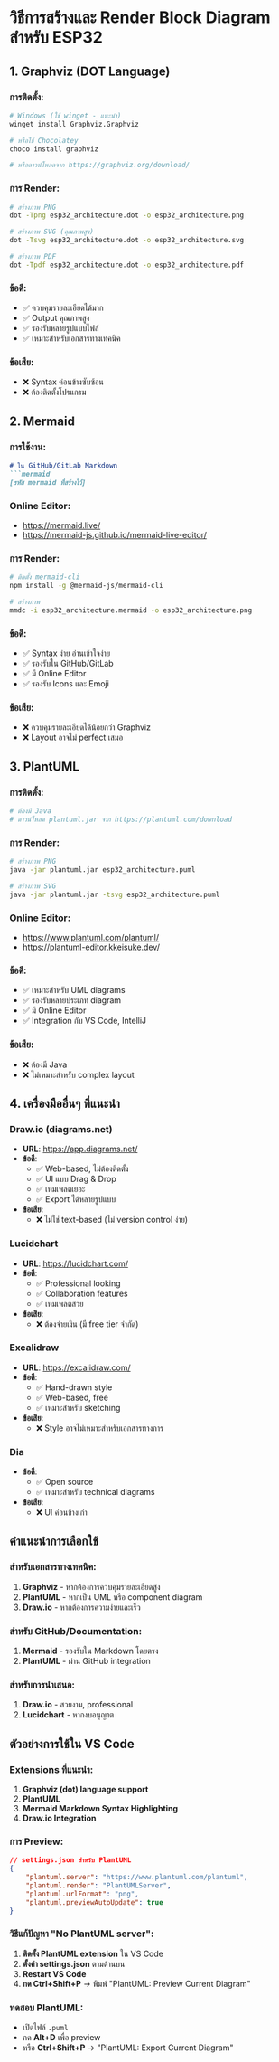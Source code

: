 # วิธีการสร้างและ Render Block Diagram สำหรับ ESP32

## 1. Graphviz (DOT Language)
### การติดตั้ง:
```bash
# Windows (ใช้ winget - แนะนำ)
winget install Graphviz.Graphviz

# หรือใช้ Chocolatey
choco install graphviz

# หรือดาวน์โหลดจาก https://graphviz.org/download/
```

### การ Render:
```bash
# สร้างภาพ PNG
dot -Tpng esp32_architecture.dot -o esp32_architecture.png

# สร้างภาพ SVG (คุณภาพสูง)
dot -Tsvg esp32_architecture.dot -o esp32_architecture.svg

# สร้างภาพ PDF
dot -Tpdf esp32_architecture.dot -o esp32_architecture.pdf
```

### ข้อดี:
- ✅ ควบคุมรายละเอียดได้มาก
- ✅ Output คุณภาพสูง
- ✅ รองรับหลายรูปแบบไฟล์
- ✅ เหมาะสำหรับเอกสารทางเทคนิค

### ข้อเสีย:
- ❌ Syntax ค่อนข้างซับซ้อน
- ❌ ต้องติดตั้งโปรแกรม

## 2. Mermaid
### การใช้งาน:
```markdown
# ใน GitHub/GitLab Markdown
```mermaid
[รหัส mermaid ที่สร้างไว้]
```

### Online Editor:
- https://mermaid.live/
- https://mermaid-js.github.io/mermaid-live-editor/

### การ Render:
```bash
# ติดตั้ง mermaid-cli
npm install -g @mermaid-js/mermaid-cli

# สร้างภาพ
mmdc -i esp32_architecture.mermaid -o esp32_architecture.png
```

### ข้อดี:
- ✅ Syntax ง่าย อ่านเข้าใจง่าย
- ✅ รองรับใน GitHub/GitLab
- ✅ มี Online Editor
- ✅ รองรับ Icons และ Emoji

### ข้อเสีย:
- ❌ ควบคุมรายละเอียดได้น้อยกว่า Graphviz
- ❌ Layout อาจไม่ perfect เสมอ

## 3. PlantUML
### การติดตั้ง:
```bash
# ต้องมี Java
# ดาวน์โหลด plantuml.jar จาก https://plantuml.com/download
```

### การ Render:
```bash
# สร้างภาพ PNG
java -jar plantuml.jar esp32_architecture.puml

# สร้างภาพ SVG
java -jar plantuml.jar -tsvg esp32_architecture.puml
```

### Online Editor:
- https://www.plantuml.com/plantuml/
- https://plantuml-editor.kkeisuke.dev/

### ข้อดี:
- ✅ เหมาะสำหรับ UML diagrams
- ✅ รองรับหลายประเภท diagram
- ✅ มี Online Editor
- ✅ Integration กับ VS Code, IntelliJ

### ข้อเสีย:
- ❌ ต้องมี Java
- ❌ ไม่เหมาะสำหรับ complex layout

## 4. เครื่องมืออื่นๆ ที่แนะนำ

### Draw.io (diagrams.net)
- **URL**: https://app.diagrams.net/
- **ข้อดี**: 
  - ✅ Web-based, ไม่ต้องติดตั้ง
  - ✅ UI แบบ Drag & Drop
  - ✅ เทมเพลตเยอะ
  - ✅ Export ได้หลายรูปแบบ
- **ข้อเสีย**: 
  - ❌ ไม่ใช่ text-based (ไม่ version control ง่าย)

### Lucidchart
- **URL**: https://lucidchart.com/
- **ข้อดี**: 
  - ✅ Professional looking
  - ✅ Collaboration features
  - ✅ เทมเพลตสวย
- **ข้อเสีย**: 
  - ❌ ต้องจ่ายเงิน (มี free tier จำกัด)

### Excalidraw
- **URL**: https://excalidraw.com/
- **ข้อดี**: 
  - ✅ Hand-drawn style
  - ✅ Web-based, free
  - ✅ เหมาะสำหรับ sketching
- **ข้อเสีย**: 
  - ❌ Style อาจไม่เหมาะสำหรับเอกสารทางการ

### Dia
- **ข้อดี**: 
  - ✅ Open source
  - ✅ เหมาะสำหรับ technical diagrams
- **ข้อเสีย**: 
  - ❌ UI ค่อนข้างเก่า

## คำแนะนำการเลือกใช้

### สำหรับเอกสารทางเทคนิค:
1. **Graphviz** - หากต้องการควบคุมรายละเอียดสูง
2. **PlantUML** - หากเป็น UML หรือ component diagram
3. **Draw.io** - หากต้องการความง่ายและเร็ว

### สำหรับ GitHub/Documentation:
1. **Mermaid** - รองรับใน Markdown โดยตรง
2. **PlantUML** - ผ่าน GitHub integration

### สำหรับการนำเสนอ:
1. **Draw.io** - สวยงาม, professional
2. **Lucidchart** - หากงบอนุญาต

## ตัวอย่างการใช้ใน VS Code

### Extensions ที่แนะนำ:
1. **Graphviz (dot) language support**
2. **PlantUML**
3. **Mermaid Markdown Syntax Highlighting**
4. **Draw.io Integration**

### การ Preview:
```json
// settings.json สำหรับ PlantUML
{
    "plantuml.server": "https://www.plantuml.com/plantuml",
    "plantuml.render": "PlantUMLServer",
    "plantuml.urlFormat": "png",
    "plantuml.previewAutoUpdate": true
}
```

### วิธีแก้ปัญหา "No PlantUML server":
1. **ติดตั้ง PlantUML extension** ใน VS Code
2. **ตั้งค่า settings.json** ตามด้านบน
3. **Restart VS Code**
4. **กด Ctrl+Shift+P** → พิมพ์ "PlantUML: Preview Current Diagram"

### ทดสอบ PlantUML:
- เปิดไฟล์ `.puml` 
- กด **Alt+D** เพื่อ preview
- หรือ **Ctrl+Shift+P** → "PlantUML: Export Current Diagram"
